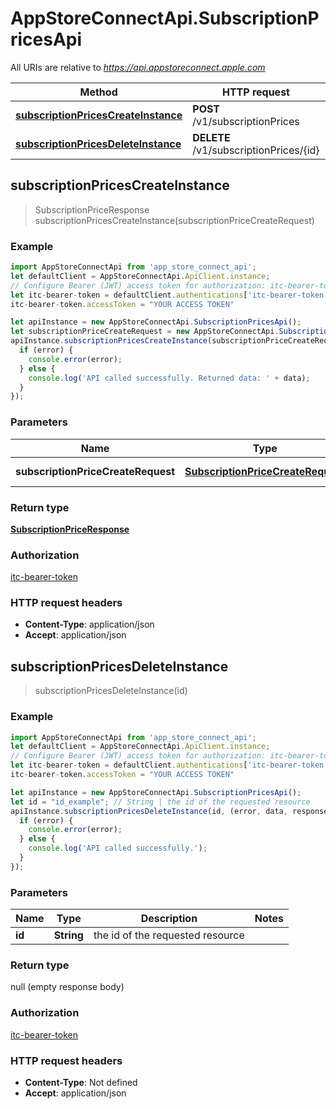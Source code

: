 # AppStoreConnectApi.SubscriptionPricesApi

All URIs are relative to *https://api.appstoreconnect.apple.com*

Method | HTTP request | Description
------------- | ------------- | -------------
[**subscriptionPricesCreateInstance**](SubscriptionPricesApi.md#subscriptionPricesCreateInstance) | **POST** /v1/subscriptionPrices | 
[**subscriptionPricesDeleteInstance**](SubscriptionPricesApi.md#subscriptionPricesDeleteInstance) | **DELETE** /v1/subscriptionPrices/{id} | 



## subscriptionPricesCreateInstance

> SubscriptionPriceResponse subscriptionPricesCreateInstance(subscriptionPriceCreateRequest)



### Example

```javascript
import AppStoreConnectApi from 'app_store_connect_api';
let defaultClient = AppStoreConnectApi.ApiClient.instance;
// Configure Bearer (JWT) access token for authorization: itc-bearer-token
let itc-bearer-token = defaultClient.authentications['itc-bearer-token'];
itc-bearer-token.accessToken = "YOUR ACCESS TOKEN"

let apiInstance = new AppStoreConnectApi.SubscriptionPricesApi();
let subscriptionPriceCreateRequest = new AppStoreConnectApi.SubscriptionPriceCreateRequest(); // SubscriptionPriceCreateRequest | SubscriptionPrice representation
apiInstance.subscriptionPricesCreateInstance(subscriptionPriceCreateRequest, (error, data, response) => {
  if (error) {
    console.error(error);
  } else {
    console.log('API called successfully. Returned data: ' + data);
  }
});
```

### Parameters


Name | Type | Description  | Notes
------------- | ------------- | ------------- | -------------
 **subscriptionPriceCreateRequest** | [**SubscriptionPriceCreateRequest**](SubscriptionPriceCreateRequest.md)| SubscriptionPrice representation | 

### Return type

[**SubscriptionPriceResponse**](SubscriptionPriceResponse.md)

### Authorization

[itc-bearer-token](../README.md#itc-bearer-token)

### HTTP request headers

- **Content-Type**: application/json
- **Accept**: application/json


## subscriptionPricesDeleteInstance

> subscriptionPricesDeleteInstance(id)



### Example

```javascript
import AppStoreConnectApi from 'app_store_connect_api';
let defaultClient = AppStoreConnectApi.ApiClient.instance;
// Configure Bearer (JWT) access token for authorization: itc-bearer-token
let itc-bearer-token = defaultClient.authentications['itc-bearer-token'];
itc-bearer-token.accessToken = "YOUR ACCESS TOKEN"

let apiInstance = new AppStoreConnectApi.SubscriptionPricesApi();
let id = "id_example"; // String | the id of the requested resource
apiInstance.subscriptionPricesDeleteInstance(id, (error, data, response) => {
  if (error) {
    console.error(error);
  } else {
    console.log('API called successfully.');
  }
});
```

### Parameters


Name | Type | Description  | Notes
------------- | ------------- | ------------- | -------------
 **id** | **String**| the id of the requested resource | 

### Return type

null (empty response body)

### Authorization

[itc-bearer-token](../README.md#itc-bearer-token)

### HTTP request headers

- **Content-Type**: Not defined
- **Accept**: application/json

